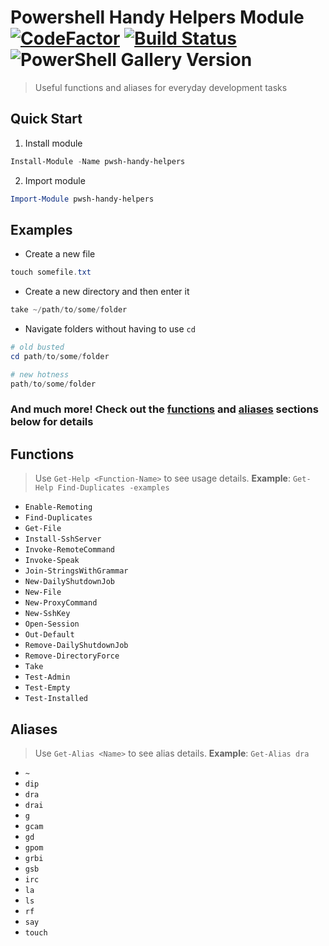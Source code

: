 Powershell Handy Helpers Module &nbsp; [![CodeFactor](https://www.codefactor.io/repository/github/jhwohlgemuth/pwsh-handy-helpers/badge)](https://www.codefactor.io/repository/github/jhwohlgemuth/pwsh-handy-helpers)
[![Build Status](https://travis-ci.com/jhwohlgemuth/pwsh-handy-helpers.svg?branch=master)](https://travis-ci.com/jhwohlgemuth/pwsh-handy-helpers)
![PowerShell Gallery Version](https://img.shields.io/powershellgallery/v/pwsh-handy-helpers)
==============================
> Useful functions and aliases for everyday development tasks

Quick Start
-----------

1. Install module
```powershell
Install-Module -Name pwsh-handy-helpers
```

2. Import module
```powershell
Import-Module pwsh-handy-helpers
```

Examples
--------
- Create a new file
```powershell
touch somefile.txt
```
- Create a new directory and then enter it
```powershell
take ~/path/to/some/folder
```
- Navigate folders without having to use `cd`
```powershell
# old busted
cd path/to/some/folder

# new hotness
path/to/some/folder
```

### And much more! Check out the [functions](#Functions) and [aliases](#Aliases) sections below for details

Functions
---------
> Use `Get-Help <Function-Name>` to see usage details. **Example**: `Get-Help Find-Duplicates -examples`

- `Enable-Remoting`
- `Find-Duplicates`
- `Get-File`
- `Install-SshServer`
- `Invoke-RemoteCommand`
- `Invoke-Speak`
- `Join-StringsWithGrammar`
- `New-DailyShutdownJob`
- `New-File`
- `New-ProxyCommand`
- `New-SshKey`
- `Open-Session`
- `Out-Default`
- `Remove-DailyShutdownJob`
- `Remove-DirectoryForce`
- `Take`
- `Test-Admin`
- `Test-Empty`
- `Test-Installed`

Aliases
-------
> Use `Get-Alias <Name>` to see alias details. **Example**: `Get-Alias dra`

- `~`
- `dip`
- `dra`
- `drai`
- `g`
- `gcam`
- `gd`
- `gpom`
- `grbi`
- `gsb`
- `irc`
- `la`
- `ls`
- `rf`
- `say`
- `touch`
